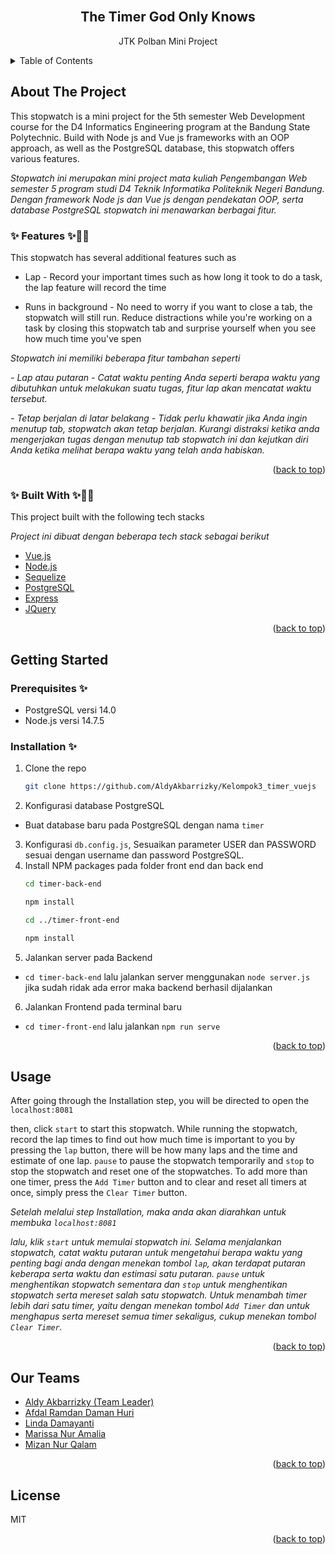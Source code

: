<div id="top"></div>
<!--
*** Thanks for checking out the Best-README-Template. If you have a suggestion
*** that would make this better, please fork the repo and create a pull request
*** or simply open an issue with the tag "enhancement".
*** Don't forget to give the project a star!
*** Thanks again! Now go create something AMAZING! :D
-->



<!-- PROJECT SHIELDS -->
<!--
*** I'm using markdown "reference style" links for readability.
*** Reference links are enclosed in brackets [ ] instead of parentheses ( ).
*** See the bottom of this document for the declaration of the reference variables
*** for contributors-url, forks-url, etc. This is an optional, concise syntax you may use.
*** https://www.markdownguide.org/basic-syntax/#reference-style-links
-->

<!-- PROJECT LOGO -->
<br />
<div align="center">
  <h2 align="center">The Timer God Only Knows</h2>
  <p align="center">
    JTK Polban Mini Project
  </p>
</div>



<!-- TABLE OF CONTENTS -->
<details>
  <summary>Table of Contents</summary>
  <ol>
    <li><a href="#about-the-project">About The Project</a></li>
    <li><a href="#getting-started">Getting Started</a></li>
    <li><a href="#usage">Usage</a></li>
    <li><a href="#contributing">Contributing</a></li>
    <li><a href="#license">License</a></li>
    <li><a href="#our-teams">Our Teams</a></li>
  </ol>
</details>



<!-- ABOUT THE PROJECT -->
## About The Project
This stopwatch is a mini project for the 5th semester Web Development course for the D4 Informatics Engineering program at the Bandung State Polytechnic. Build with Node js and Vue js frameworks with an OOP approach, as well as the PostgreSQL database, this stopwatch offers various features.

_Stopwatch ini merupakan mini project mata kuliah Pengembangan Web semester 5 program studi D4 Teknik Informatika Politeknik Negeri Bandung. Dengan framework Node js dan Vue js dengan pendekatan OOP, serta database PostgreSQL stopwatch ini menawarkan berbagai fitur._

### ✨ Features ✨🐱‍👓
This stopwatch has several additional features such as
- Lap - Record your important times such as how long it took to do a task, the lap feature will record the time
  
- Runs in background - No need to worry if you want to close a tab, the stopwatch will still run. Reduce distractions while you're working on a task by closing this stopwatch tab and surprise yourself when you see how much time you've spen


_Stopwatch ini memiliki beberapa fitur tambahan seperti_

_- Lap atau putaran -
  Catat waktu penting Anda seperti berapa waktu yang dibutuhkan untuk melakukan suatu tugas, fitur lap akan mencatat waktu tersebut._
  
_- Tetap berjalan di latar belakang -
 Tidak perlu khawatir jika Anda ingin menutup tab, stopwatch akan tetap berjalan. Kurangi distraksi ketika anda mengerjakan tugas dengan menutup tab stopwatch ini dan kejutkan diri Anda ketika melihat berapa waktu yang telah anda habiskan._

<p align="right">(<a href="#top">back to top</a>)</p>



### ✨ Built With ✨🐱‍👓

This project built with the following tech stacks

_Project ini dibuat dengan beberapa tech stack sebagai berikut_

* [Vue.js](https://vuejs.org/)
* [Node.js](https://angular.io/)
* [Sequelize](https://sequelize.org/)
* [PostgreSQL](https://www.postgresql.org)
* [Express](https://expressjs.com)
* [JQuery](https://jquery.com)

<p align="right">(<a href="#top">back to top</a>)</p>



<!-- GETTING STARTED -->
## Getting Started

### Prerequisites ✨

* PostgreSQL versi 14.0
* Node.js versi 14.7.5

### Installation ✨

1. Clone the repo
   ```sh
   git clone https://github.com/AldyAkbarrizky/Kelompok3_timer_vuejs
   ```
2. Konfigurasi database PostgreSQL
 * Buat database baru pada PostgreSQL dengan nama ```timer```
3. Konfigurasi ```db.config.js```, Sesuaikan parameter USER dan PASSWORD sesuai dengan username dan password PostgreSQL.
4. Install NPM packages pada folder front end dan back end
   ```sh
   cd timer-back-end
   ```
   ```sh
   npm install
   ```
   ```sh
   cd ../timer-front-end
   ```
   ```sh
   npm install
   ```
5. Jalankan server pada Backend
 * ```cd timer-back-end``` 
    lalu jalankan server menggunakan
  ```node server.js```
    jika sudah ridak ada error maka backend berhasil dijalankan
6. Jalankan Frontend pada terminal baru
 * ```cd timer-front-end``` 
    lalu jalankan
  ```npm run serve```

<p align="right">(<a href="#top">back to top</a>)</p>



<!-- USAGE EXAMPLES -->
## Usage
After going through the Installation step, you will be directed to open the
```localhost:8081```

then, click ```start``` to start this stopwatch. While running the stopwatch, record the lap times to find out how much time is important to you by pressing the ```lap``` button, there will be how many laps and the time and estimate of one lap. ```pause``` to pause the stopwatch temporarily and ```stop``` to stop the stopwatch and reset one of the stopwatches.
To add more than one timer, press the ```Add Timer``` button and to clear and reset all timers at once, simply press the ```Clear Timer``` button.

_Setelah melalui step Installation, maka anda akan diarahkan untuk membuka 
```localhost:8081```_

_lalu,  klik ```start``` untuk memulai stopwatch ini. Selama menjalankan stopwatch, catat waktu putaran untuk mengetahui berapa waktu yang penting bagi anda dengan menekan tombol ```lap```, akan terdapat putaran keberapa serta waktu dan estimasi satu putaran. ```pause``` untuk menghentikan stopwatch sementara dan ```stop``` untuk menghentikan stopwatch serta mereset salah satu stopwatch.
Untuk menambah timer lebih dari satu timer, yaitu dengan menekan tombol ```Add Timer``` dan untuk menghapus serta mereset semua timer sekaligus, cukup menekan tombol ```Clear Timer```._

<p align="right">(<a href="#top">back to top</a>)</p>

<!-- CONTACT -->
## Our Teams

* [Aldy Akbarrizky (Team Leader)](https://github.com/AldyAkbarrizky)
* [Afdal Ramdan Daman Huri](https://github.com/afdalrdh)
* [Linda Damayanti](https://github.com/linda3005)
* [Marissa Nur Amalia](https://github.com/marissanura)
* [Mizan Nur Qalam](https://github.com/Avast741)

<p align="right">(<a href="#top">back to top</a>)</p>

<!-- LICENSE -->
## License

MIT

<p align="right">(<a href="#top">back to top</a>)</p>


<!-- MARKDOWN LINKS & IMAGES -->
<!-- https://www.markdownguide.org/basic-syntax/#reference-style-links -->